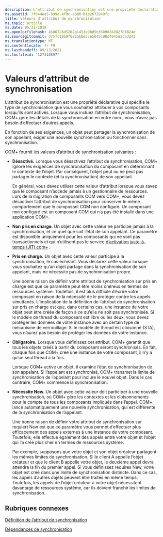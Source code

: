 ```yaml
---
description: L’attribut de synchronisation est une propriété déclarative qui spécifie le type de synchronisation que vous souhaitez attribuer à vos composants lorsqu’ils sont activés.
ms.assetid: 7f044ee5-b99e-4f0c-a680-b1e2672949fc
title: Valeurs d’attribut de synchronisation
ms.topic: article
ms.date: 05/31/2018
ms.openlocfilehash: 4606726d5202a1453e98d5bf609084982f8f824e
ms.sourcegitcommit: d75fc10b9f0825bbe5ce5045c90d4045e3c53243
ms.translationtype: MT
ms.contentlocale: fr-FR
ms.lasthandoff: 09/13/2021
ms.locfileid: "127310897"
---
```

# <a name="synchronization-attribute-values"></a>Valeurs d’attribut de synchronisation

L’attribut de synchronisation est une propriété déclarative qui spécifie le type de synchronisation que vous souhaitez attribuer à vos composants lorsqu’ils sont activés. Lorsque vous incluez l’attribut de synchronisation, COM+ gère les détails de la synchronisation en votre nom ; vous n’avez pas besoin d’effectuer d’autres appels.

En fonction de ses exigences, un objet peut partager la synchronisation de son appelant, exiger une nouvelle synchronisation ou fonctionner sans synchronisation.

COM+ fournit les valeurs d’attribut de synchronisation suivantes :

-   **Désactivé.** Lorsque vous désactivez l’attribut de synchronisation, COM+ ignore les exigences de synchronisation du composant en déterminant le contexte de l’objet. Par conséquent, l’objet peut ou ne peut pas partager le contexte (et la synchronisation) de son appelant.

    En général, vous devez utiliser cette valeur d’attribut lorsque vous savez que le composant n’accède jamais à un gestionnaire de ressources. Lors de la migration de composants COM vers COM+, vous devez désactiver l’attribut de synchronisation pour conserver le même comportement que le composant COM non configuré. Un composant non configuré est un composant COM qui n’a pas été installé dans une application COM+.

-   **Non pris en charge.** Un objet avec cette valeur ne participe jamais à la synchronisation, et ce quel que soit l’état de son appelant. Ce paramètre est disponible uniquement pour les composants qui ne sont pas transactionnels et qui n’utilisent pas le service [d’activation juste-à-temps (JIT) com+](com--just-in-time-activation.md) .

-   **Pris en charge.** Un objet avec cette valeur participe à la synchronisation, le cas échéant. Vous déclarez cette valeur lorsque vous souhaitez qu’un objet partage dans la synchronisation de son appelant, mais ne nécessite pas de synchronisation propre.

    Une bonne raison de définir votre attribut de synchronisation sur pris en charge est que ce paramètre peut être moins onéreux en termes de ressources système. Toutefois, il est plus difficile d’écrire votre composant en raison de la nécessité de le protéger contre les appels simultanés. L’implication de la définition de l’attribut de synchronisation sur pris en charge est que, dans certains cas, une instance de votre objet peut être créée de façon à ce qu’elle ne soit pas synchronisée. Si le modèle de thread du composant est libre ou les deux, vous devez protéger les données de votre instance avec un certain type de mécanisme de verrouillage. Si le modèle de thread est cloisonné (STA), vous n’aurez pas besoin de protéger les données de votre instance.

-   **Obligatoire.** Lorsque vous définissez cet attribut, COM+ garantit que tous les objets créés à partir du composant seront synchronisés. En fait, chaque fois que COM+ crée une instance de votre composant, il n’y a qu’un seul thread à la fois.

    Lorsque COM+ active un objet, il examine l’état de synchronisation de son appelant. Si l’appelant est synchronisé, COM+ transmet la limite de synchronisation de l’appelant pour inclure le nouvel objet. Dans le cas contraire, COM+ commence la synchronisation.

-   **Nécessite New.** Un objet avec cette valeur doit participer à une nouvelle synchronisation, où COM+ gère les contextes et les cloisonnements pour le compte de tous les composants impliqués dans l’appel. COM+ lance automatiquement une nouvelle synchronisation, qui est différente de la synchronisation de l’appelant.

    Une bonne raison de définir votre attribut de synchronisation sur requiert New est que ce paramètre vous permet d’effectuer plus efficacement des appels externes à une instance de votre composant. Toutefois, elle effectue également des appels entre votre objet et l’objet qui l’a créé plus cher en termes de ressources système.

    Par exemple, supposons que votre objet et son objet créateur partagent les mêmes limites de synchronisation. Si le client A appelle l’objet créateur et que le client B appelle votre objet, le deuxième appel devra attendre la fin du premier appel. Si vous définissez requires New, votre objet est créé dans une limite de synchronisation distincte. Dans ce cas, les appels d’autres objets peuvent être traités en même temps. Toutefois, les appels de l’objet créateur à votre objet nécessitent davantage de ressources système, car ils doivent franchir les limites de synchronisation.

## <a name="related-topics"></a>Rubriques connexes

<dl> <dt>

[Définition de l’attribut de synchronisation](setting-the-synchronization-attribute.md)
</dt> <dt>

[Dépendances de synchronisation](synchronization-dependencies.md)
</dt> </dl>

 

 



